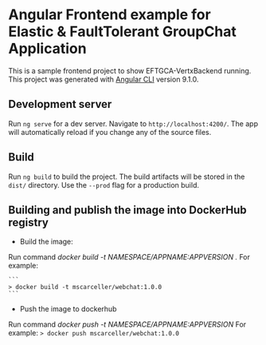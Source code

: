 # Angular Frontend example for Elastic & FaultTolerant GroupChat Application

This is a sample frontend project to show EFTGCA-VertxBackend running.
This project was generated with [Angular CLI](https://github.com/angular/angular-cli) version 9.1.0.

## Development server

Run `ng serve` for a dev server. Navigate to `http://localhost:4200/`. The app will automatically reload if you change any of the source files.

## Build

Run `ng build` to build the project. The build artifacts will be stored in the `dist/` directory. Use the `--prod` flag for a production build.

## Building and publish the image into DockerHub registry

* Build the image:

Run command *docker build -t NAMESPACE/APPNAME:APPVERSION .* For example:

    ```
    > docker build -t mscarceller/webchat:1.0.0
    ```

* Push the image to dockerhub

Run command *docker push -t NAMESPACE/APPNAME:APPVERSION* For example:
    ```
    > docker push mscarceller/webchat:1.0.0
    ```
